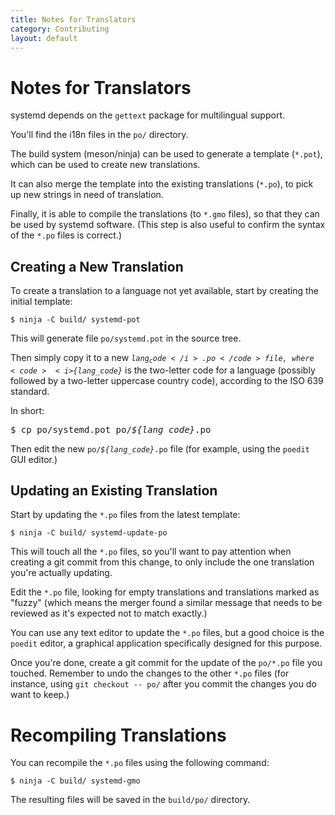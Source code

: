 ```yaml
---
title: Notes for Translators
category: Contributing
layout: default
---
```


# Notes for Translators

systemd depends on the `gettext` package for multilingual support.

You'll find the i18n files in the `po/` directory.

The build system (meson/ninja) can be used to generate a template (`*.pot`),
which can be used to create new translations.

It can also merge the template into the existing translations (`*.po`), to pick
up new strings in need of translation.

Finally, it is able to compile the translations (to `*.gmo` files), so that
they can be used by systemd software. (This step is also useful to confirm the
syntax of the `*.po` files is correct.)

## Creating a New Translation

To create a translation to a language not yet available, start by creating the
initial template:

```
$ ninja -C build/ systemd-pot
```

This will generate file `po/systemd.pot` in the source tree.

Then simply copy it to a new <code><i>${lang_code}</i>.po</code> file, where
<code><i>${lang_code}</i></code> is the two-letter code for a language
(possibly followed by a two-letter uppercase country code), according to the
ISO 639 standard.

In short:

<pre>
$ cp po/systemd.pot po/<i>${lang_code}</i>.po
</pre>

Then edit the new <code>po/<i>${lang_code}</i>.po</code> file (for example,
using the `poedit` GUI editor.)

## Updating an Existing Translation

Start by updating the `*.po` files from the latest template:

```
$ ninja -C build/ systemd-update-po
```

This will touch all the `*.po` files, so you'll want to pay attention when
creating a git commit from this change, to only include the one translation
you're actually updating.

Edit the `*.po` file, looking for empty translations and translations marked as
"fuzzy" (which means the merger found a similar message that needs to be
reviewed as it's expected not to match exactly.)

You can use any text editor to update the `*.po` files, but a good choice is
the `poedit` editor, a graphical application specifically designed for this
purpose.

Once you're done, create a git commit for the update of the `po/*.po` file you
touched. Remember to undo the changes to the other `*.po` files (for instance,
using `git checkout -- po/` after you commit the changes you do want to keep.)

# Recompiling Translations

You can recompile the `*.po` files using the following command:

```
$ ninja -C build/ systemd-gmo
```

The resulting files will be saved in the `build/po/` directory.
